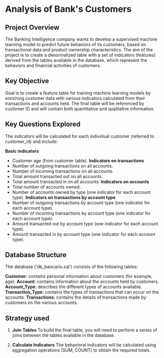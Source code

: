 # Analysis of Bank's Customers

## Project Overview

The Banking Intelligence company wants to develop a supervised machine learning model to predict future behaviors of its customers, based on transactional data and product ownership characteristics. The aim of the project is to create a denormalized table with a set of indicators (features) derived from the tables available in the database, which represent the behaviors and financial activities of customers.

## Key Objective

Goal is to create a feature table for training machine learning models by enriching customer data with various indicators calculated from their transactions and accounts held. The final table will be referenced by customer ID and will contain both quantitative and qualitative information.

## Key Questions Explored

The indicators will be calculated for each individual customer (referred to customer_id) and include:

**Basic indicators**
 - Customer age (from customer table).
**Indicators on transactions**
 - Number of outgoing transactions on all accounts.
 - Number of incoming transactions on all accounts.
 - Total amount transacted out on all accounts.
 - Total amount transacted in on all accounts.
**Indicators on accounts**
 - Total number of accounts owned.
 - Number of accounts owned by type (one indicator for each account type).
**Indicators on transactions by account type**
 - Number of outgoing transactions by account type (one indicator for each account type).
 - Number of incoming transactions by account type (one indicator for each account type).
 - Amount transacted out by account type (one indicator for each account type).
 - Amount transacted in by account type (one indicator for each account type).

 ## Database Structure
 
The database ('db_bancario.sql') consists of the following tables:

**Customer**: contains personal information about customers (for example, age).
**Account**: contains information about the accounts held by customers.
**Account_Type**: describes the different types of accounts available.
**Transaction_Type**: contains the types of transactions that can occur on the accounts.
**Transactions**: contains the details of transactions made by customers on the various accounts.

## Strategy used 

1. **Join Tables**
To build the final table, you will need to perform a series of joins between the tables available in the database.

2. **Calculate Indicators**
The behavioral indicators will be calculated using aggregation operations (SUM, COUNT) to obtain the required totals.
